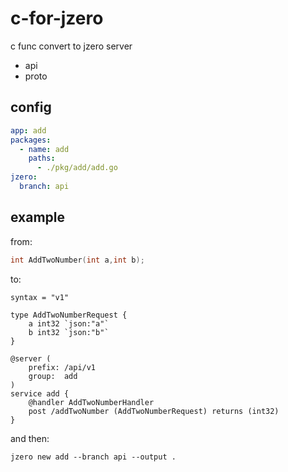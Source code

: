# c-for-jzero

c func convert to jzero server
* api
* proto

## config

```yaml
app: add
packages:
  - name: add
    paths:
      - ./pkg/add/add.go
jzero:
  branch: api
```

## example

from:

```c
int AddTwoNumber(int a,int b);
```

to:

```api
syntax = "v1"

type AddTwoNumberRequest {
    a int32 `json:"a"`
    b int32 `json:"b"`
}

@server (
    prefix: /api/v1
    group:  add
)
service add {
    @handler AddTwoNumberHandler
    post /addTwoNumber (AddTwoNumberRequest) returns (int32)
}
```

and then:

```shell
jzero new add --branch api --output .
```
